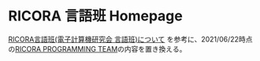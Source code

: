 # RICORA 言語班 Homepage

[RICORA言語班(電子計算機研究会 言語班)について](https://tus-ricora.com/programming/about/) を参考に、2021/06/22時点の[RICORA PROGRAMMING TEAM](https://www.ed.tus.ac.jp/ricora/lang/RICORA_HP/docs/index.html)の内容を置き換える。
